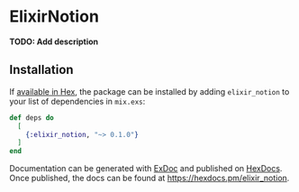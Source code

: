 # ElixirNotion

**TODO: Add description**

## Installation

If [available in Hex](https://hex.pm/docs/publish), the package can be installed
by adding `elixir_notion` to your list of dependencies in `mix.exs`:

```elixir
def deps do
  [
    {:elixir_notion, "~> 0.1.0"}
  ]
end
```

Documentation can be generated with [ExDoc](https://github.com/elixir-lang/ex_doc)
and published on [HexDocs](https://hexdocs.pm). Once published, the docs can
be found at <https://hexdocs.pm/elixir_notion>.

